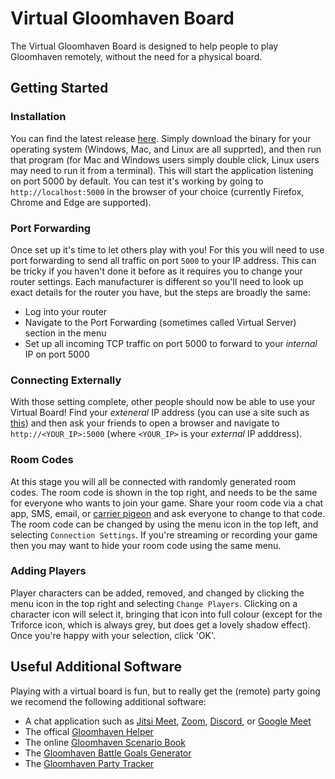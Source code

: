 # Virtual Gloomhaven Board
The Virtual Gloomhaven Board is designed to help people to play Gloomhaven remotely, without the need for a physical board.

## Getting Started

### Installation
You can find the latest release [here](https://github.com/PurpleKingdomGames/virtual-gloomhaven-board/releases/latest). Simply download the binary for your operating
system (Windows, Mac, and Linux are all supprted), and then run that program (for Mac and Windows users simply double click, Linux users may need to run it
from a terminal). This will start the application listening on port 5000 by default. You can test it's working by going to `http://localhost:5000` in the browser of your
choice (currently Firefox, Chrome and Edge are supported).

### Port Forwarding
Once set up it's time to let others play with you! For this you will need to use port forwarding to send all traffic on port `5000` to your IP address. This can be
tricky if you haven't done it before as it requires you to change your router settings. Each manufacturer is different so you'll need to look up exact details
for the router you have, but the steps are broadly the same:
 * Log into your router
 * Navigate to the Port Forwarding (sometimes called Virtual Server) section in the menu
 * Set up all incoming TCP traffic on port 5000 to forward to your *internal* IP on port 5000

### Connecting Externally
With those setting complete, other people should now be able to use your Virtual Board! Find your *exteneral* IP address (you can use a site such as
[this](https://www.whatsmyip.org/)) and then ask your friends to open a browser and navigate to `http://<YOUR_IP>:5000` (where `<YOUR_IP>` is your *external* IP
adddress).

### Room Codes
At this stage you will all be connected with randomly generated room codes. The room code is shown in the top right, and needs to be the same for everyone who wants
to join your game. Share your room code via a chat app, SMS, email, or [carrier pigeon](https://tools.ietf.org/html/rfc2549) and ask everyone to change to
that code. The room code can be changed by using the menu icon in the top left, and selecting `Connection Settings`. If you're streaming or recording your game
then you may want to hide your room code using the same menu.

### Adding Players
Player characters can be added, removed, and changed by clicking the menu icon in the top right and selecting `Change Players`. Clicking on a character icon will select it, bringing that icon into full colour (except for the Triforce icon, which is always grey, but does get a lovely shadow effect). Once you're happy with your selection, click 'OK'.

## Useful Additional Software
Playing with a virtual board is fun, but to really get the (remote) party going we recomend the following additional software:
* A chat application such as [Jitsi Meet](https://meet.jit.si/), [Zoom](https://zoom.us/), [Discord](https://discord.com/),
or [Google Meet](https://meet.google.com/)
* The offical [Gloomhaven Helper](http://esotericsoftware.com/gloomhaven-helper)
* The online [Gloomhaven Scenario Book](https://online.flippingbook.com/view/145446/)
* The [Gloomhaven Battle Goals Generator](http://rastrillo.synology.me:3838/)
* The [Gloomhaven Party Tracker](https://ninjalooter.de/gloomhaven/party)
